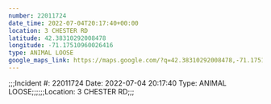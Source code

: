 ```yaml
---
number: 22011724
date_time: 2022-07-04T20:17:40+00:00
location: 3 CHESTER RD
latitude: 42.38310292008478
longitude: -71.17510960026416
type: ANIMAL LOOSE
google_maps_link: https://maps.google.com/?q=42.38310292008478,-71.17510960026416
---
```


;;;Incident #: 22011724  Date: 2022-07-04 20:17:40   Type: ANIMAL LOOSE;;;;;;Location: 3 CHESTER RD;;;
